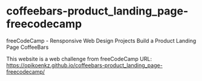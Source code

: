 # coffeebars-product_landing_page-freecodecamp
freeCodeCamp - Rensponsive Web Design Projects Build a Product Landing Page CoffeeBars

This website is a web challenge from freeCodeCamp URL: https://opikoenkz.github.io/coffeebars-product_landing_page-freecodecamp/
